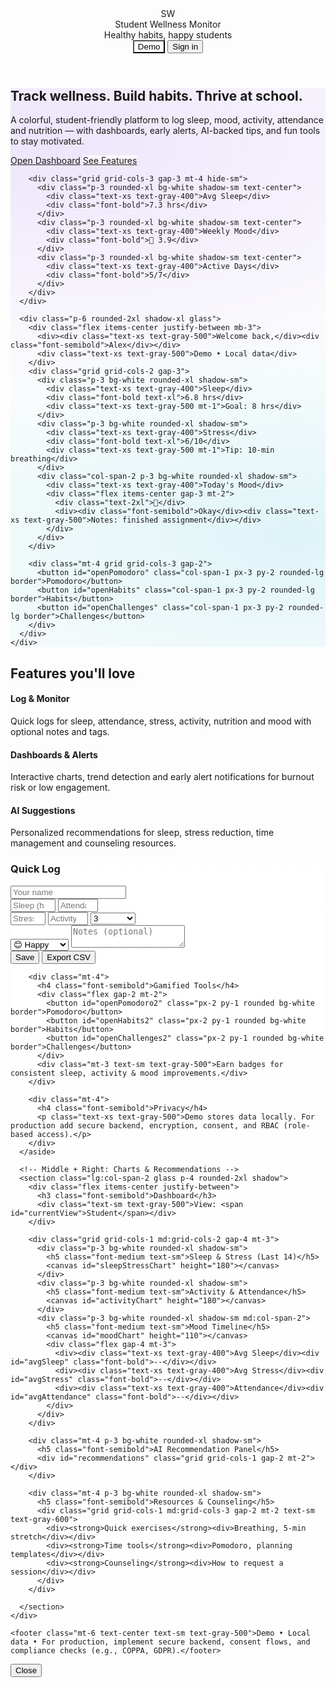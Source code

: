 <!doctype html>
<html lang="en">
<head>
  <meta charset="utf-8" />
  <meta name="viewport" content="width=device-width, initial-scale=1" />
  <title>Student Wellness Monitor</title>
  <script src="https://cdn.tailwindcss.com"></script>
  <script src="https://cdn.jsdelivr.net/npm/chart.js"></script>
  <style>
    :root{ --accent:#7c3aed; --accent2:#06b6d4; }
    body{ font-family: Inter, ui-sans-serif, system-ui, -apple-system, "Segoe UI", Roboto, "Helvetica Neue", Arial; }
    .glass{ backdrop-filter: blur(6px); background: linear-gradient(180deg, rgba(255,255,255,0.7), rgba(255,255,255,0.55)); }
    .hero-bg{ background: radial-gradient(900px 400px at 10% 10%, rgba(124,58,237,0.12), transparent), radial-gradient(800px 350px at 90% 80%, rgba(6,182,212,0.12), transparent); }
    @media (max-width:640px){ .hide-sm{ display:none; } }
  </style>
</head>
<body class="min-h-screen bg-gradient-to-br from-sky-50 via-white to-violet-50 text-gray-800">
  <header class="max-w-6xl mx-auto p-4 flex items-center justify-between">
    <div class="flex items-center gap-3">
      <div class="w-11 h-11 rounded-lg bg-gradient-to-br from-violet-600 to-cyan-500 flex items-center justify-center text-white font-bold shadow">SW</div>
      <div>
        <div class="text-lg font-extrabold">Student Wellness Monitor</div>
        <div class="text-xs text-gray-500">Healthy habits, happy students</div>
      </div>
    </div>
    <div class="flex gap-2">
      <button id="openDemo" class="px-3 py-2 rounded-md bg-white glass text-sm">Demo</button>
      <button id="signin" class="px-3 py-2 rounded-md bg-gradient-to-r from-violet-600 to-cyan-500 text-white text-sm">Sign in</button>
    </div>
  </header>

  <!-- HERO / FRONT PAGE -->
  <section class="hero-bg py-8">
    <div class="max-w-6xl mx-auto px-4 grid grid-cols-1 lg:grid-cols-2 gap-8 items-center">
      <div class="space-y-4">
        <h1 class="text-4xl font-extrabold leading-tight text-transparent bg-clip-text bg-gradient-to-r from-violet-600 to-cyan-500">Track wellness. Build habits. Thrive at school.</h1>
        <p class="text-gray-700">A colorful, student-friendly platform to log sleep, mood, activity, attendance and nutrition — with dashboards, early alerts, AI-backed tips, and fun tools to stay motivated.</p>
        <div class="flex gap-3">
          <a href="#dashboard" class="px-5 py-3 rounded-lg bg-gradient-to-r from-violet-600 to-cyan-500 text-white font-medium">Open Dashboard</a>
          <a href="#features" class="px-5 py-3 rounded-lg border bg-white glass">See Features</a>
        </div>

        <div class="grid grid-cols-3 gap-3 mt-4 hide-sm">
          <div class="p-3 rounded-xl bg-white shadow-sm text-center">
            <div class="text-xs text-gray-400">Avg Sleep</div>
            <div class="font-bold">7.3 hrs</div>
          </div>
          <div class="p-3 rounded-xl bg-white shadow-sm text-center">
            <div class="text-xs text-gray-400">Weekly Mood</div>
            <div class="font-bold">🙂 3.9</div>
          </div>
          <div class="p-3 rounded-xl bg-white shadow-sm text-center">
            <div class="text-xs text-gray-400">Active Days</div>
            <div class="font-bold">5/7</div>
          </div>
        </div>
      </div>

      <div class="p-6 rounded-2xl shadow-xl glass">
        <div class="flex items-center justify-between mb-3">
          <div><div class="text-xs text-gray-500">Welcome back,</div><div class="font-semibold">Alex</div></div>
          <div class="text-xs text-gray-500">Demo • Local data</div>
        </div>
        <div class="grid grid-cols-2 gap-3">
          <div class="p-3 bg-white rounded-xl shadow-sm">
            <div class="text-xs text-gray-400">Sleep</div>
            <div class="font-bold text-xl">6.8 hrs</div>
            <div class="text-xs text-gray-500 mt-1">Goal: 8 hrs</div>
          </div>
          <div class="p-3 bg-white rounded-xl shadow-sm">
            <div class="text-xs text-gray-400">Stress</div>
            <div class="font-bold text-xl">6/10</div>
            <div class="text-xs text-gray-500 mt-1">Tip: 10-min breathing</div>
          </div>
          <div class="col-span-2 p-3 bg-white rounded-xl shadow-sm">
            <div class="text-xs text-gray-400">Today's Mood</div>
            <div class="flex items-center gap-3 mt-2">
              <div class="text-2xl">🙂</div>
              <div><div class="font-semibold">Okay</div><div class="text-xs text-gray-500">Notes: finished assignment</div></div>
            </div>
          </div>
        </div>

        <div class="mt-4 grid grid-cols-3 gap-2">
          <button id="openPomodoro" class="col-span-1 px-3 py-2 rounded-lg border">Pomodoro</button>
          <button id="openHabits" class="col-span-1 px-3 py-2 rounded-lg border">Habits</button>
          <button id="openChallenges" class="col-span-1 px-3 py-2 rounded-lg border">Challenges</button>
        </div>
      </div>
    </div>
  </section>

  <!-- FEATURES SUMMARY -->
  <section id="features" class="max-w-6xl mx-auto p-6 mt-6">
    <h2 class="text-2xl font-semibold mb-3">Features you'll love</h2>
    <div class="grid grid-cols-1 md:grid-cols-3 gap-4">
      <div class="p-4 rounded-xl bg-white shadow-sm">
        <h4 class="font-semibold">Log & Monitor</h4>
        <p class="text-sm text-gray-500">Quick logs for sleep, attendance, stress, activity, nutrition and mood with optional notes and tags.</p>
      </div>
      <div class="p-4 rounded-xl bg-white shadow-sm">
        <h4 class="font-semibold">Dashboards & Alerts</h4>
        <p class="text-sm text-gray-500">Interactive charts, trend detection and early alert notifications for burnout risk or low engagement.</p>
      </div>
      <div class="p-4 rounded-xl bg-white shadow-sm">
        <h4 class="font-semibold">AI Suggestions</h4>
        <p class="text-sm text-gray-500">Personalized recommendations for sleep, stress reduction, time management and counseling resources.</p>
      </div>
    </div>
  </section>

  <!-- MAIN DASHBOARD + TOOLS -->
  <main id="dashboard" class="max-w-6xl mx-auto p-6">
    <div class="grid grid-cols-1 lg:grid-cols-3 gap-6">
      <!-- Left column: Logging + Tools -->
      <aside class="lg:col-span-1 glass p-4 rounded-2xl shadow">
        <h3 class="font-semibold mb-2">Quick Log</h3>
        <form id="logForm" class="space-y-2">
          <input id="studentName" placeholder="Your name" class="w-full p-2 rounded-lg border" />
          <div class="grid grid-cols-2 gap-2">
            <input id="sleep" type="number" min="0" max="24" step="0.5" placeholder="Sleep (hrs)" class="p-2 rounded-lg border" />
            <input id="attendance" type="number" min="0" max="100" placeholder="Attendance %" class="p-2 rounded-lg border" />
          </div>
          <div class="grid grid-cols-3 gap-2">
            <input id="stress" type="number" min="1" max="10" placeholder="Stress (1-10)" class="p-2 rounded-lg border" />
            <input id="activity" type="number" min="0" max="300" placeholder="Activity (mins)" class="p-2 rounded-lg border" />
            <select id="nutrition" class="p-2 rounded-lg border"><option>Nutrition</option><option value="1">1</option><option value="2">2</option><option value="3" selected>3</option><option value="4">4</option><option value="5">5</option></select>
          </div>
          <select id="mood" class="w-full p-2 rounded-lg border"><option>😊 Happy</option><option>🙂 Okay</option><option>😔 Sad</option><option>😠 Stressed</option><option>😴 Tired</option></select>
          <textarea id="notes" rows="2" class="w-full p-2 rounded-lg border" placeholder="Notes (optional)"></textarea>
          <div class="flex gap-2">
            <button type="submit" class="flex-1 px-3 py-2 rounded-lg bg-gradient-to-r from-violet-600 to-cyan-500 text-white">Save</button>
            <button id="exportCSV" type="button" class="px-3 py-2 rounded-lg border">Export CSV</button>
          </div>
        </form>

        <div class="mt-4">
          <h4 class="font-semibold">Gamified Tools</h4>
          <div class="flex gap-2 mt-2">
            <button id="openPomodoro2" class="px-2 py-1 rounded bg-white border">Pomodoro</button>
            <button id="openHabits2" class="px-2 py-1 rounded bg-white border">Habits</button>
            <button id="openChallenges2" class="px-2 py-1 rounded bg-white border">Challenges</button>
          </div>
          <div class="mt-3 text-sm text-gray-500">Earn badges for consistent sleep, activity & mood improvements.</div>
        </div>

        <div class="mt-4">
          <h4 class="font-semibold">Privacy</h4>
          <p class="text-xs text-gray-500">Demo stores data locally. For production add secure backend, encryption, consent, and RBAC (role-based access).</p>
        </div>
      </aside>

      <!-- Middle + Right: Charts & Recommendations -->
      <section class="lg:col-span-2 glass p-4 rounded-2xl shadow">
        <div class="flex items-center justify-between">
          <h3 class="font-semibold">Dashboard</h3>
          <div class="text-sm text-gray-500">View: <span id="currentView">Student</span></div>
        </div>

        <div class="grid grid-cols-1 md:grid-cols-2 gap-4 mt-3">
          <div class="p-3 bg-white rounded-xl shadow-sm">
            <h5 class="font-medium text-sm">Sleep & Stress (Last 14)</h5>
            <canvas id="sleepStressChart" height="180"></canvas>
          </div>
          <div class="p-3 bg-white rounded-xl shadow-sm">
            <h5 class="font-medium text-sm">Activity & Attendance</h5>
            <canvas id="activityChart" height="180"></canvas>
          </div>
          <div class="p-3 bg-white rounded-xl shadow-sm md:col-span-2">
            <h5 class="font-medium text-sm">Mood Timeline</h5>
            <canvas id="moodChart" height="110"></canvas>
            <div class="flex gap-4 mt-3">
              <div><div class="text-xs text-gray-400">Avg Sleep</div><div id="avgSleep" class="font-bold">--</div></div>
              <div><div class="text-xs text-gray-400">Avg Stress</div><div id="avgStress" class="font-bold">--</div></div>
              <div><div class="text-xs text-gray-400">Attendance</div><div id="avgAttendance" class="font-bold">--</div></div>
            </div>
          </div>
        </div>

        <div class="mt-4 p-3 bg-white rounded-xl shadow-sm">
          <h5 class="font-semibold">AI Recommendation Panel</h5>
          <div id="recommendations" class="grid grid-cols-1 gap-2 mt-2"></div>
        </div>

        <div class="mt-4 p-3 bg-white rounded-xl shadow-sm">
          <h5 class="font-semibold">Resources & Counseling</h5>
          <div class="grid grid-cols-1 md:grid-cols-3 gap-2 mt-2 text-sm text-gray-600">
            <div><strong>Quick exercises</strong><div>Breathing, 5-min stretch</div></div>
            <div><strong>Time tools</strong><div>Pomodoro, planning templates</div></div>
            <div><strong>Counseling</strong><div>How to request a session</div></div>
          </div>
        </div>

      </section>
    </div>

    <footer class="mt-6 text-center text-sm text-gray-500">Demo • Local data • For production, implement secure backend, consent flows, and compliance checks (e.g., COPPA, GDPR).</footer>
  </main>

  <!-- MODALS / TOOLS: Pomodoro & Habits -->
  <div id="modal" class="fixed inset-0 hidden items-center justify-center p-4 z-50">
    <div class="bg-white rounded-xl shadow-xl w-full max-w-md p-4">
      <div id="modalContent"></div>
      <div class="mt-3 text-right"><button id="closeModal" class="px-3 py-1 rounded border">Close</button></div>
    </div>
  </div>

  <script>
    // --- Storage & utils ---
    const STORAGE_KEY = 'student_wellness_v2';
    const qs = s => document.querySelector(s);
    const save = (key,val)=> localStorage.setItem(key, JSON.stringify(val));
    const load = (key)=> { const r = localStorage.getItem(key); return r? JSON.parse(r): null };

    function loadLogs(){ return load(STORAGE_KEY) || []; }
    function saveLogs(arr){ save(STORAGE_KEY, arr); }
    function addLog(entry){ const arr = loadLogs(); arr.push(entry); if(arr.length>500) arr.shift(); saveLogs(arr); renderAll(); }

    // --- Alerts & recommendations (simple demo rules + heuristics) ---
    function computeAlerts(latest){ const rules = []; if(!latest) return rules; if(latest.sleep < 5) rules.push('Low sleep: under 5 hrs'); if(latest.stress >=8) rules.push('High stress: consider counselor'); if(latest.attendance < 75) rules.push('Low attendance: talk to teacher'); if(latest.activity < 15) rules.push('Low activity'); return rules; }

    function generateRecommendations(recent){ const recs = []; if(!recent.length) return ['No data yet — log to get tips.']; const last = recent[recent.length-1]; if(last.sleep < 6) recs.push('Wind-down routine: dim lights, avoid screens 30min before bed.'); else recs.push('Good sleep — keep consistent bedtimes.'); if(last.stress >=7) recs.push('Try 10-min breathing and 25-min focused work + 5-min break (Pomodoro).'); if(last.activity < 20) recs.push('Aim for 20-30 mins of movement—walk or home workout.'); if(last.nutrition<=2) recs.push('Add a protein-rich snack and water regularly.'); if(last.mood.includes('Sad')|| last.mood.includes('Stressed')) recs.push('Consider booking a chat with a counselor or trusted adult.'); // badges
      const badges = computeBadges(recent); if(badges.length) recs.push('Badges earned: '+badges.join(', ')); return recs; }

    // --- Badges / Gamification ---
    function computeBadges(recent){ const badges = []; if(!recent.length) return badges; const last7 = recent.slice(-7); const consistentSleep = last7.filter(r=>r.sleep>=7).length >=5; if(consistentSleep) badges.push('Sleep Star'); const activeDays = last7.filter(r=>r.activity>=20).length >=4; if(activeDays) badges.push('Active Streak'); const moodUp = last7.filter(r=> r.mood.includes('Happy') || r.mood.includes('Okay')).length >=5; if(moodUp) badges.push('Mood Booster'); return badges; }

    // --- CSV Export ---
    function exportCSV(){ const rows = loadLogs(); if(!rows.length){ alert('No data to export'); return; } const keys = ['time','name','sleep','attendance','stress','activity','nutrition','mood','notes']; let csv = keys.join(',')+'
'; rows.forEach(r=>{ csv += keys.map(k=> '"'+ (r[k]??'') .toString().replace(/"/g,'""') + '"').join(',') + '
'; }); const blob = new Blob([csv],{type:'text/csv'}); const url = URL.createObjectURL(blob); const a = document.createElement('a'); a.href = url; a.download = 'wellness_export.csv'; a.click(); URL.revokeObjectURL(url); }

    // --- Charts setup ---
    let sleepStressChart, activityChart, moodChart;
    function getMoodScore(m){ if(m.includes('Happy')) return 5; if(m.includes('Okay')) return 4; if(m.includes('Tired')) return 3; if(m.includes('Sad')) return 2; if(m.includes('Stressed')) return 1; return 3; }

    function renderCharts(){ const arr = loadLogs(); const last14 = arr.slice(-14); const labels = last14.map(r=> new Date(r.time).toLocaleDateString()); const sleepData = last14.map(r=>r.sleep); const stressData = last14.map(r=>r.stress); const activityData = last14.map(r=>r.activity); const moodData = last14.map(r=>getMoodScore(r.mood)); const attendanceData = last14.map(r=>r.attendance);

      if(sleepStressChart) sleepStressChart.destroy(); const ctx1 = qs('#sleepStressChart'); sleepStressChart = new Chart(ctx1,{ type:'line', data:{ labels, datasets:[ { label:'Sleep (hrs)', data:sleepData, tension:0.3, yAxisID:'y' }, { label:'Stress (1-10)', data:stressData, tension:0.3, yAxisID:'y1' } ]}, options:{ interaction:{mode:'index',intersect:false}, scales:{ y:{ beginAtZero:true, max:12 }, y1:{ position:'right', beginAtZero:true, max:10 } } } });

      if(activityChart) activityChart.destroy(); const ctx2 = qs('#activityChart'); activityChart = new Chart(ctx2,{ type:'bar', data:{ labels, datasets:[ { label:'Activity (mins)', data:activityData }, { label:'Attendance (%)', data:attendanceData, type:'line', tension:0.3 } ]}, options:{ scales:{ y:{ beginAtZero:true } } } });

      if(moodChart) moodChart.destroy(); const ctx3 = qs('#moodChart'); moodChart = new Chart(ctx3,{ type:'line', data:{ labels, datasets:[{ label:'Mood (1-5)', data:moodData, fill:true, tension:0.4 }] }, options:{ scales:{ y:{ beginAtZero:true, min:0, max:6 } } } });

      // summary
      const all = arr; if(all.length){ qs('#avgSleep').textContent = (all.reduce((s,r)=>s+r.sleep,0)/all.length).toFixed(1)+' hrs'; qs('#avgStress').textContent = (all.reduce((s,r)=>s+r.stress,0)/all.length).toFixed(1); qs('#avgAttendance').textContent = Math.round(all.reduce((s,r)=>s+r.attendance,0)/all.length)+'%'; } else { qs('#avgSleep').textContent='--'; qs('#avgStress').textContent='--'; qs('#avgAttendance').textContent='--'; }
    }

    // --- Render recommendations & alerts ---
    function renderRecommendations(){ const arr = loadLogs(); const recs = generateRecommendations(arr); const el = qs('#recommendations'); el.innerHTML = ''; recs.forEach(r=>{ const d = document.createElement('div'); d.className='p-2 rounded border bg-gray-50 text-sm'; d.textContent = r; el.appendChild(d); }); }
    function renderAlerts(){ const arr = loadLogs(); const latest = arr[arr.length-1]; const el = qs('#alerts'); if(!el) return; el.innerHTML = ''; const rules = computeAlerts(latest); if(!latest) el.innerHTML = '<div class="text-gray-500">No logs yet.</div>'; else if(rules.length===0) el.innerHTML = '<div class="text-green-600">All good today</div>'; else rules.forEach(r=>{ const d = document.createElement('div'); d.className='text-sm text-yellow-700'; d.textContent = r; el.appendChild(d); }); }

    function renderAll(){ renderCharts(); renderRecommendations(); renderAlerts(); }

    // --- Form handling ---
    qs('#logForm').addEventListener('submit', e=>{ e.preventDefault(); const entry = { time: new Date().toISOString(), name: qs('#studentName').value || 'Student', sleep: parseFloat(qs('#sleep').value)||0, attendance: parseFloat(qs('#attendance').value)||100, stress: parseInt(qs('#stress').value)||3, activity: parseInt(qs('#activity').value)||0, nutrition: parseInt(qs('#nutrition').value)||3, mood: qs('#mood').value || '🙂 Okay', notes: qs('#notes').value || '' }; addLog(entry); qs('#logForm').reset(); alert('Saved! Check recommendations.'); });
    qs('#exportCSV').addEventListener('click', exportCSV);

    // --- Modals / Tools: Pomodoro and Habits ---
    const modal = qs('#modal'); const modalContent = qs('#modalContent'); function openModal(html){ modalContent.innerHTML = html; modal.classList.remove('hidden'); modal.style.display='flex'; }
    function closeModal(){ modal.classList.add('hidden'); modal.style.display='none'; }
    qs('#closeModal').addEventListener('click', closeModal);

    // Pomodoro tool
    function showPomodoro(){ const html = `
      <h3 class="text-lg font-semibold">Pomodoro Timer</h3>
      <div class="mt-3 text-center">
        <div id="timerDisplay" class="text-4xl font-bold">25:00</div>
        <div class="mt-3 flex gap-2 justify-center"><button id="startPom" class="px-3 py-1 rounded bg-gradient-to-r from-violet-600 to-cyan-500 text-white">Start</button><button id="stopPom" class="px-3 py-1 rounded border">Stop</button></div>
      </div>
    `; openModal(html); let timer=null, remaining=25*60; const display=modal.querySelector('#timerDisplay'); modal.querySelector('#startPom').addEventListener('click', ()=>{ if(timer) return; timer = setInterval(()=>{ remaining--; const m = String(Math.floor(remaining/60)).padStart(2,'0'); const s = String(remaining%60).padStart(2,'0'); display.textContent = `${m}:${s}`; if(remaining<=0){ clearInterval(timer); timer=null; remaining=25*60; alert('Pomodoro complete! Take 5 min break.'); } },1000); }); modal.querySelector('#stopPom').addEventListener('click', ()=>{ if(timer) clearInterval(timer); timer=null; remaining=25*60; display.textContent='25:00'; }); }

    // Habits tool (simple tracker)
    function showHabits(){ const habits = load('habits') || [{id:'sleep',name:'8+ hrs sleep'},{id:'activity',name:'20+ mins activity'},{id:'journal',name:'Daily journaling'}]; let html = `<h3 class="text-lg font-semibold">Habit Tracker</h3><div class="mt-3">`; habits.forEach(h=>{ html += `<div class="flex items-center justify-between p-2 bg-gray-50 rounded mb-2"><div>${h.name}</div><div><button data-id="${h.id}" class="markBtn px-2 py-1 rounded border">Mark today</button></div></div>`; }); html += `<div class="mt-2 text-sm text-gray-500">Streaks and badges encourage consistency.</div></div>`; openModal(html); modal.querySelectorAll('.markBtn').forEach(b=> b.addEventListener('click', ()=>{ const id = b.dataset.id; const key = 'habit_'+id; const today = new Date().toDateString(); save(key, today); alert('Marked for today!'); renderAll(); })); }

    // --- Seed demo data if none ---
    function seedDemo(){ const arr = loadLogs(); if(arr.length) return; const moods = ['😊 Happy','🙂 Okay','😔 Sad','😠 Stressed','😴 Tired']; const demo = []; for(let i=14;i>=0;i--){ demo.push({ time: new Date(Date.now()-i*24*3600*1000).toISOString(), name: 'Alex', sleep: Math.round((6+Math.random()*2.5)*10)/10, attendance: 85+Math.round(Math.random()*14), stress: 2+Math.round(Math.random()*6), activity: 10+Math.round(Math.random()*60), nutrition: 2+Math.round(Math.random()*3), mood: moods[Math.floor(Math.random()*moods.length)], notes: '' }); } saveLogs(demo); }

    // --- Button hooks ---
    qs('#openPomodoro').addEventListener('click', showPomodoro);
    qs('#openPomodoro2').addEventListener('click', showPomodoro);
    qs('#openHabits').addEventListener('click', showHabits);
    qs('#openHabits2').addEventListener('click', showHabits);

    // Demo open
    qs('#openDemo').addEventListener('click', ()=>{ window.scrollTo({top: document.querySelector('#dashboard').offsetTop, behavior:'smooth'}); });

    // init
    seedDemo(); renderAll();
    window.__WELL = { loadLogs, saveLogs, addLog, exportCSV };
  </script>
</body>
</html>

